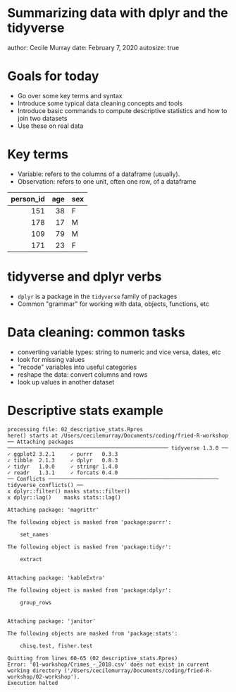 Summarizing data with dplyr and the tidyverse
========================================================
author: Cecile Murray
date: February 7, 2020
autosize: true



Goals for today
========================================================

- Go over some key terms and syntax
- Introduce some typical data cleaning concepts and tools
- Introduce basic commands to compute descriptive statistics and how to join two datasets
- Use these on real data

Key terms
========================================================

- Variable: refers to the columns of a dataframe (usually).
- Observation: refers to one unit, often one row, of a dataframe

<table>
 <thead>
  <tr>
   <th style="text-align:right;"> person_id </th>
   <th style="text-align:right;"> age </th>
   <th style="text-align:left;"> sex </th>
  </tr>
 </thead>
<tbody>
  <tr>
   <td style="text-align:right;"> 151 </td>
   <td style="text-align:right;"> 38 </td>
   <td style="text-align:left;"> F </td>
  </tr>
  <tr>
   <td style="text-align:right;"> 178 </td>
   <td style="text-align:right;"> 17 </td>
   <td style="text-align:left;"> M </td>
  </tr>
  <tr>
   <td style="text-align:right;"> 109 </td>
   <td style="text-align:right;"> 79 </td>
   <td style="text-align:left;"> M </td>
  </tr>
  <tr>
   <td style="text-align:right;"> 171 </td>
   <td style="text-align:right;"> 23 </td>
   <td style="text-align:left;"> F </td>
  </tr>
</tbody>
</table>

tidyverse and dplyr verbs
========================================================

- `dplyr` is a package in the `tidyverse` family of packages
- Common "grammar" for working with data, objects, functions, etc

Data cleaning: common tasks
========================================================

- converting variable types: string to numeric and vice versa, dates, etc
- look for missing values
- "recode" variables into useful categories
- reshape the data: convert columns and rows
- look up values in another dataset

Descriptive stats example
========================================================



```
processing file: 02_descriptive_stats.Rpres
here() starts at /Users/cecilemurray/Documents/coding/fried-R-workshop
── Attaching packages ─────────────────────────────────────────────────── tidyverse 1.3.0 ──
✓ ggplot2 3.2.1     ✓ purrr   0.3.3
✓ tibble  2.1.3     ✓ dplyr   0.8.3
✓ tidyr   1.0.0     ✓ stringr 1.4.0
✓ readr   1.3.1     ✓ forcats 0.4.0
── Conflicts ────────────────────────────────────────────────────── tidyverse_conflicts() ──
x dplyr::filter() masks stats::filter()
x dplyr::lag()    masks stats::lag()

Attaching package: 'magrittr'

The following object is masked from 'package:purrr':

    set_names

The following object is masked from 'package:tidyr':

    extract


Attaching package: 'kableExtra'

The following object is masked from 'package:dplyr':

    group_rows


Attaching package: 'janitor'

The following objects are masked from 'package:stats':

    chisq.test, fisher.test

Quitting from lines 60-65 (02_descriptive_stats.Rpres) 
Error: '01-workshop/Crimes_-_2018.csv' does not exist in current working directory ('/Users/cecilemurray/Documents/coding/fried-R-workshop/02-workshop').
Execution halted
```

